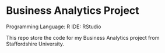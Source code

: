 # Business Analytics Project
Programming Language: R
IDE: RStudio

This repo store the code for my Business Analytics project from Staffordshire University.
